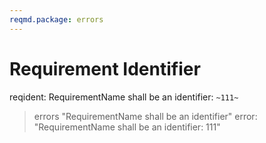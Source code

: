 ```yaml
---
reqmd.package: errors
---
```


# Requirement Identifier

reqident: RequirementName shall be an identifier: `~111~`
> errors "RequirementName shall be an identifier"
 error: "RequirementName shall be an identifier: 111"
